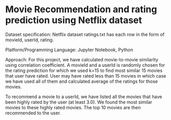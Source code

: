 # Movie Recommendation and rating prediction using Netflix dataset

Dataset specification: Netflix dataset
ratings.txt has each row in the form of movieId, userId, rating.

Platform/Programming Language: Jupyter Notebook, Python

Approach:
For this project, we have calculated movie-to-movie similarity using correlation coefficient.
A movieId and a userId is randomly chosen for the rating prediction for which we used k=15 to find most similar 15 movies that user have rated.
User may have rated less than 15 movies in which case we have used all of them and calculated average of the ratings for those movies.

To recommend a movie to a userId, we have listed all the movies that have been highly rated by the user (at least 3.0).
We found the most similar movies to these highly rated movies. The top 10 movies are then recommended to the user.
  
